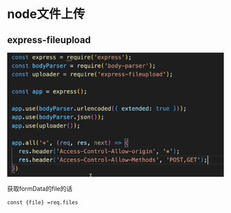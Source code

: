 # node文件上传



## express-fileupload

![image-20230417231135914](https://raw.githubusercontent.com/xxxsjan/pic-bed/main/202304172311058.png)

获取formData的file的话

```
const {file} =req.files
```


